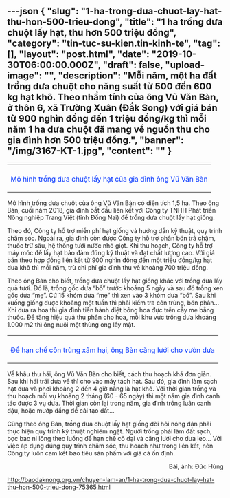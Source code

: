 ---json
{
    "slug": "1-ha-trong-dua-chuot-lay-hat-thu-hon-500-trieu-dong",
    "title": "1 ha trồng dưa chuột lấy hạt, thu hơn 500 triệu đồng",
    "category": "tin-tuc-su-kien.tin-kinh-te",
    "tag": [],
    "layout": "post.html",
    "date": "2019-10-30T06:00:00.000Z",
    "draft": false,
    "upload-image": "",
    "description": "Mỗi năm, một ha đất trồng dưa chuột cho năng suất từ 500 đến 600 kg hạt khô. Theo nhẩm tính của ông Vũ Văn Bàn, ở thôn 6, xã Trường Xuân (Đắk Song) với giá bán từ 900 nghìn đồng đến 1 triệu đồng/kg thì mỗi năm 1 ha dưa chuột đã mang về nguồn thu cho gia đình hơn 500 triệu đồng.",
    "banner": "/img/3167-KT-1.jpg",
    "__content__": ""
}
---
<table align="center">
	<tbody>
		<tr>
			<td><img alt="" src="http://www.baodaknong.org.vn/database/image/2019/10/30/3167-KT-1.jpg" /></td>
		</tr>
		<tr>
			<td>
			<p style="text-align:center"><span style="color:#0033ff">M&ocirc; h&igrave;nh trồng dưa chuột lấy hạt của gia đ&igrave;nh &ocirc;ng Vũ Văn B&agrave;n</span></p>
			</td>
		</tr>
	</tbody>
</table>

<p>M&ocirc; hình tr&ocirc;̀ng dưa chu&ocirc;̣t của &ocirc;ng Vũ Văn B&agrave;n có diện t&iacute;ch 1,5 ha. Theo &ocirc;ng Bàn, cu&ocirc;́i năm 2018, gia đình bắt đ&acirc;̀u li&ecirc;n kết với C&ocirc;ng ty TNHH Ph&aacute;t triển N&ocirc;ng nghiệp Trang Việt (tỉnh Đồng Nai) để tr&ocirc;̀ng dưa chuột lấy hạt giống.</p>

<p>Theo đó, C&ocirc;ng ty hỗ trợ miễn ph&iacute; hạt giống và hướng dẫn kỹ thuật, quy trình chăm sóc. Ngoài ra, gia đình còn được C&ocirc;ng ty hỗ trợ ph&acirc;n b&oacute;n trả chậm, thuốc trừ s&acirc;u, hệ thống tưới nước nhỏ giọt. Khi thu hoạch, C&ocirc;ng ty hỗ trợ m&aacute;y móc để lấy hạt bảo đảm đ&uacute;ng kỹ thuật và đạt chất lượng cao. Với giá bán theo hợp đ&ocirc;̀ng li&ecirc;n k&ecirc;́t từ 900 nghìn đ&ocirc;̀ng đ&ecirc;́n m&ocirc;̣t tri&ecirc;̣u đ&ocirc;̀ng/kg hạt dưa kh&ocirc; thì mỗi năm, trừ chi phí gia đình thu v&ecirc;̀ khoảng 700 triệu đồng.</p>

<p>Theo &ocirc;ng B&agrave;n cho biết, trồng dưa chuột lấy hạt giống kh&aacute;c với trồng dưa lấy quả tươi. Đó l&agrave;, trồng g&ocirc;́c dưa &ldquo;bố&rdquo; trước khoảng 5 ng&agrave;y và sau đ&oacute; trồng xen g&ocirc;́c dưa &ldquo;mẹ&rdquo;. Cứ 15 kh&oacute;m dưa &ldquo;mẹ&rdquo; th&igrave; xen v&agrave;o 3 kh&oacute;m dưa &ldquo;bố&rdquo;. Sau khi xuống giống được khoảng m&ocirc;̣t tuần thì phải kiểm tra c&ocirc;n tr&ugrave;ng, b&oacute;n ph&acirc;n... Khi dưa ra hoa thì gia đình tiến h&agrave;nh diệt b&ocirc;ng hoa đực tr&ecirc;n c&acirc;y mẹ bằng thuốc. Để tăng hiệu quả thụ phấn cho hoa, mỗi khu vực trồng dưa khoảng 1.000 m2 thì &ocirc;ng nu&ocirc;i một th&ugrave;ng ong lấy mật.</p>

<table align="center">
	<tbody>
		<tr>
			<td><img alt="" src="http://www.baodaknong.org.vn/database/image/2019/10/30/3167-KT-2.jpg" /></td>
		</tr>
		<tr>
			<td>
			<p style="text-align:center"><span style="color:#0033ff">Đ&ecirc;̉ hạn ch&ecirc;́ c&ocirc;n trùng x&acirc;m hại, &ocirc;ng Bàn căng lưới cho vườn dưa</span></p>
			</td>
		</tr>
	</tbody>
</table>

<p>V&ecirc;̀ kh&acirc;u thu hái, &ocirc;ng Vũ Văn B&agrave;n cho biết, c&aacute;ch thu hoạch kh&aacute; đơn giản. Sau khi hái trái dưa v&ecirc;̀ thì cho v&agrave;o m&aacute;y tách hạt. Sau đ&oacute;, gia đình làm sạch hạt dưa và phơi khoảng 2 đến 4 giờ nắng l&agrave; hạt kh&ocirc;. Với thời gian tr&ocirc;̀ng và thu hoạch mỗi vụ khoảng 2 tháng (60 - 65 ng&agrave;y) thì m&ocirc;̣t năm gia đ&igrave;nh canh tác được 3 vụ dưa. Thời gian còn lại trong năm, gia đình trồng lu&acirc;n canh đậu, hoặc mướp đắng đ&ecirc;̉ cải tạo đ&acirc;́t...</p>

<p>Cũng theo &ocirc;ng B&agrave;n, tr&ocirc;̀ng dưa chu&ocirc;̣t l&acirc;́y hạt giống đ&ograve;i hỏi n&ocirc;ng d&acirc;n phải thực hiện quy tr&igrave;nh kỹ thuật nghi&ecirc;m ngặt. Người trồng phải l&agrave;m đất sạch, bọc bao ni l&ocirc;ng theo luống để hạn chế cỏ dại và căng lưới cho dưa leo&hellip; Với vi&ecirc;̣c áp dụng đúng quy trình chăm sóc, thu hoạch như trong li&ecirc;n k&ecirc;́t, n&ecirc;n C&ocirc;ng ty lu&ocirc;n cam k&ecirc;́t bao ti&ecirc;u sản ph&acirc;̉m với giá cả &ocirc;̉n định.</p>

<p style="text-align:right">B&agrave;i, ảnh: Đức H&ugrave;ng</p>

<p><a href="http://baodaknong.org.vn/chuyen-lam-an/1-ha-trong-dua-chuot-lay-hat-thu-hon-500-trieu-dong-75365.html">http://baodaknong.org.vn/chuyen-lam-an/1-ha-trong-dua-chuot-lay-hat-thu-hon-500-trieu-dong-75365.html</a></p>
